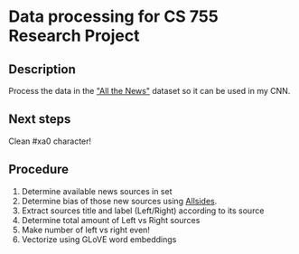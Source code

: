 # Data processing for CS 755 Research Project

## Description
Process the data in the ["All the News"](https://www.kaggle.com/snapcrack/all-the-news/data) dataset so it can be used in my CNN.

## Next steps
Clean #xa0 character!

## Procedure
1. Determine available news sources in set
2. Determine bias of those new sources using [Allsides](https://www.allsides.com/unbiased-balanced-news).
3. Extract sources title and label (Left/Right) according to its source
4. Determine total amount of Left vs Right sources
5. Make number of left vs right even!
6. Vectorize using GLoVE word embeddings


